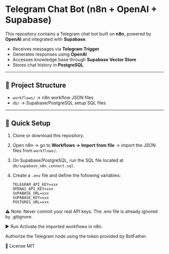 # Telegram Chat Bot (n8n + OpenAI + Supabase)

This repository contains a Telegram chat bot built on **n8n**, powered by **OpenAI** and integrated with **Supabase**.

- Receives messages via **Telegram Trigger**  
- Generates responses using **OpenAI**  
- Accesses knowledge base through **Supabase Vector Store**  
- Stores chat history in **PostgreSQL**  

---

## 📂 Project Structure
- `workflows/` → n8n workflow JSON files  
- `db/` → Supabase/PostgreSQL setup SQL files  

---

## 🚀 Quick Setup
1. Clone or download this repository.  
2. Open n8n → go to **Workflows → Import from file** → import the JSON files from `workflows/`.  
3. On Supabase/PostgreSQL, run the SQL file located at `db/supabase_n8n_connect.sql`.  
4. Create a `.env` file and define the following variables:  

   ```env
   TELEGRAM_API_KEY=xxx
   OPENAI_API_KEY=xxx
   SUPABASE_URL=xxx
   SUPABASE_KEY=xxx
   POSTGRES_URL=xxx
⚠️ Note: Never commit your real API keys. The .env file is already ignored by .gitignore.

▶️ Run
Activate the imported workflows in n8n.

Authorize the Telegram node using the token provided by BotFather.

📝 License
MIT
